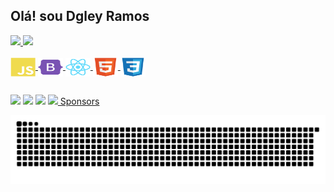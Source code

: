 ## Olá! sou Dgley Ramos 
 <div style="display: inline_block">
  <a href="https://github.com/dgleyramos1">
  <img height="160em" src="https://github-readme-stats.vercel.app/api?username=dgleyramos1&show_icons=true&theme=chartreuse-dark&include_all_commits=true&count_private=true"/>
  <img height="160em" src="https://github-readme-stats.vercel.app/api/top-langs/?username=dgleyramos1&layout=compact&langs_count=16&theme=chartreuse-dark"/>
<div>
<div style="display: inline_block" ><br>
  <img align="center" alt="Dgley-Js" height="30" width="40" src="https://raw.githubusercontent.com/devicons/devicon/master/icons/javascript/javascript-plain.svg">
  <img align="center" alt="Dgley-Bt" height="30" width="40" src="https://raw.githubusercontent.com/devicons/devicon/master/icons/bootstrap/bootstrap-plain.svg">
  <img align="center" alt="Dgley-React" height="30" width="40" src="https://raw.githubusercontent.com/devicons/devicon/master/icons/react/react-original.svg">
  <img align="center" alt="Dgley-HTML" height="30" width="40" src="https://raw.githubusercontent.com/devicons/devicon/master/icons/html5/html5-original.svg">
  <img align="center" alt="Dgley-CSS" height="30" width="40" src="https://raw.githubusercontent.com/devicons/devicon/master/icons/css3/css3-original.svg">
</div>
  
  ##
 
<div>
  <a href="https://instagram.com/edgleyramos" target="_blank"><img src="https://img.shields.io/badge/-Instagram-%23E4405F?style=for-the-badge&logo=instagram&logoColor=white" target="_blank"></a>
  <a href = "mailto: dgleysilva@gmail.com"><img src="https://img.shields.io/badge/-Gmail-%23333?style=for-the-badge&logo=gmail&logoColor=white" target="_blank"></a>
  <a href="https://www.linkedin.com/in/edigley-ramos-4a441220b/" target="_blank"><img src="https://img.shields.io/badge/-LinkedIn-%230077B5?style=for-the-badge&logo=linkedin&logoColor=white" target="_blank"></a>
 <a href="https://github.com/sponsors/dgleyramos1" target="_blank" style="background: white, color: black">
  <img  src="https://cdn-icons-png.flaticon.com/512/1077/1077035.png" width="30" /> Sponsors
 </a>
 
  ![Snake animation](https://github.com/dgleyramos1/dgleyramos1/blob/output/github-contribution-grid-snake.svg)
 
 
</div>
